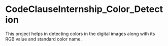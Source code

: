 # CodeClauseInternship_Color_Detection
This project helps in detecting colors in the digital images along with its RGB value and standard color name.

